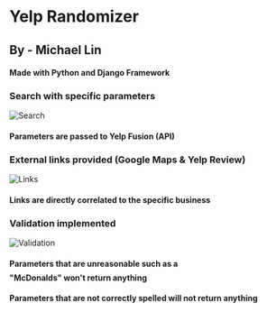 # Yelp Randomizer
## By - Michael Lin
#### Made with Python and Django Framework

### Search with specific parameters 
![Search](https://imgur.com/3pfkVTa.gif)
#### Parameters are passed to Yelp Fusion (API)

### External links provided (Google Maps & Yelp Review)
![Links](https://imgur.com/sGtwmse.gif)
#### Links are directly correlated to the specific business

### Validation implemented
![Validation](https://imgur.com/nVftfAI.gif)
#### Parameters that are unreasonable such as a $$$$ "McDonalds" won't return anything
#### Parameters that are not correctly spelled will not return anything
